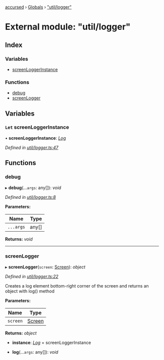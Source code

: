 [accursed](../README.md) › [Globals](../globals.md) › ["util/logger"](_util_logger_.md)

# External module: "util/logger"

## Index

### Variables

* [screenLoggerInstance](_util_logger_.md#let-screenloggerinstance)

### Functions

* [debug](_util_logger_.md#debug)
* [screenLogger](_util_logger_.md#screenlogger)

## Variables

### `Let` screenLoggerInstance

• **screenLoggerInstance**: *[Log](../classes/_declarations_blessed_d_.widgets.log.md)*

*Defined in [util/logger.ts:47](https://github.com/cancerberoSgx/accursed/blob/5b2518e/src/util/logger.ts#L47)*

## Functions

###  debug

▸ **debug**(...`args`: any[]): *void*

*Defined in [util/logger.ts:8](https://github.com/cancerberoSgx/accursed/blob/5b2518e/src/util/logger.ts#L8)*

**Parameters:**

Name | Type |
------ | ------ |
`...args` | any[] |

**Returns:** *void*

___

###  screenLogger

▸ **screenLogger**(`screen`: [Screen](../classes/_declarations_blessed_d_.widgets.screen.md)): *object*

*Defined in [util/logger.ts:22](https://github.com/cancerberoSgx/accursed/blob/5b2518e/src/util/logger.ts#L22)*

Creates a log element bottom-right corner of the screen and returns an object with log() method

**Parameters:**

Name | Type |
------ | ------ |
`screen` | [Screen](../classes/_declarations_blessed_d_.widgets.screen.md) |

**Returns:** *object*

* **instance**: *[Log](../classes/_declarations_blessed_d_.widgets.log.md)* =  screenLoggerInstance

* **log**(...`args`: any[]): *void*
